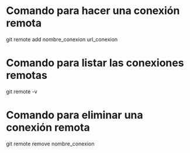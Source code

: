 # Comando para hacer una conexión remota

git remote add nombre_conexion url_conexion

# Comando para listar las conexiones remotas

git remote -v

# Comando para eliminar una conexión remota

git remote remove nombre_conexion
